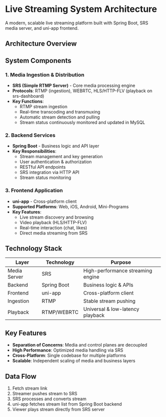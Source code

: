 # Live Streaming System Architecture

A modern, scalable live streaming platform built with Spring Boot, SRS media server, and uni-app frontend.

## Architecture Overview



## System Components

### 1. Media Ingestion & Distribution
- **SRS (Simple RTMP Server)** - Core media processing engine
- **Protocols**: RTMP (ingestion), WEBRTC, HLS/HTTP-FLV (playback on srs-dashboard)
- **Key Functions**:
  - RTMP stream ingestion
  - Real-time transcoding and transmuxing
  - Automatic stream detection and pulling
  - Stream status continuously monitored and updated in MySQL

### 2. Backend Services
- **Spring Boot** - Business logic and API layer
- **Key Responsibilities**:
  - Stream management and key generation
  - User authentication & authorization
  - RESTful API endpoints
  - SRS integration via HTTP API
  - Stream status monitoring

### 3. Frontend Application
- **uni-app** - Cross-platform client
- **Supported Platforms**: Web, iOS, Android, Mini-Programs
- **Key Features**:
  - Live stream discovery and browsing
  - Video playback (HLS/HTTP-FLV)
  - Real-time interaction (chat, likes)
  - Direct media streaming from SRS

## Technology Stack

| Layer | Technology | Purpose |
|-------|------------|---------|
| Media Server | SRS | High-performance streaming engine |
| Backend | Spring Boot | Business logic & APIs |
| Frontend | uni-app | Cross-platform client |
| Ingestion | RTMP | Stable stream pushing |
| Playback | RTMP/WEBRTC | Universal & low-latency playback |

## Key Features

- **Separation of Concerns**: Media and control planes are decoupled
- **High Performance**: Optimized media handling via SRS
- **Cross-Platform**: Single codebase for multiple platforms
- **Scalable**: Independent scaling of media and business layers

## Data Flow

1. Fetch stream link
1. Streamer pushes stream to SRS
2. SRS processes and converts stream
3. uni-app fetches stream list from Spring Boot backend
4. Viewer plays stream directly from SRS server
